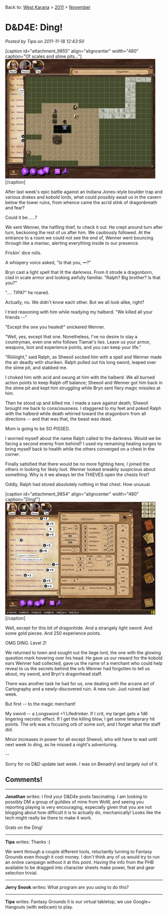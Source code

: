 Back to: [West Karana](/posts/westkarana.md) > [2011](/posts/2011/westkarana.md) > [November](./westkarana.md)
# D&D4E: Ding!

*Posted by Tipa on 2011-11-18 12:43:50*

[caption id="attachment\_9855" align="aligncenter" width="480" caption="Of scales and slime pits..."][![](../../../uploads/2011/11/FantasyGrounds-2011-11-17-23-49-35-55-480x382.jpg "Of scales and slime pits...")](../../../uploads/2011/11/FantasyGrounds-2011-11-17-23-49-35-55.jpg)[/caption]

After last week's epic battle against an Indiana Jones-style boulder trap and various drakes and kobold lords, what could possibly await us in the cavern below the tower ruins, from whence came the acrid stink of dragonbreath and fear?

Could it be......?

We sent Wenner, the halfling thief, to check it out. He crept around turn after turn, beckoning the rest of us after him. We cautiously followed. At the entrance to a room we could not see the end of, Wenner went bouncing through like a maniac, alerting everything inside to our presence.

Frickin' dice rolls.

A whispery voice asked, "Is that you, ~~--~~?"

Bryn cast a light spell that lit the darkness. From it strode a dragonborn, clad in scale armor and looking awfully familiar. "Ralph? Big brother? Is that you?"

".... TIPA?" he roared.

Actually, no. We didn't know each other. But we all look alike, right?

I tried reasoning with him while readying my halberd. "We killed all your friends --"

"Except the one you healed!" snickered Wenner.

"Well, yes, except that one. Nonetheless, I've no desire to slay a countryman, even one who follows Tiamat's lies. Leave us your armor, weapons, loot and experience points, and you can keep your life."

"Riiiiiiight," said Ralph, as Sheeoil socked him with a spell and Wenner made the air deadly with shuriken. Ralph pulled out his long sword, leaped over the slime pit, and stabbed me.

I choked him with acid and swung at him with the halberd. We all burned action points to keep Ralph off balance; Sheeoil and Wenner got him back in the slime pit and kept him struggling while Bryn sent fiery magic missiles at him.

Then he stood up and killed me. I made a save against death; Sheeoil brought me back to consciousness. I staggered to my feet and poked Ralph with the halberd while death whirred toward the dragonborn from all directions -- and that was that, the beast was dead.

Mom is going to be SO PISSED.

I worried myself about the name Ralph called to the darkness. Would we be facing a second enemy from behind? I used my remaining healing surges to bring myself back to health while the others converged on a chest in the corner.

Finally satisfied that there would be no more fighting here, I joined the others in looking for likely loot. Wenner looked sneakily suspicious about something. Why is it we always let the THIEVES open the chests first?

Oddly, Ralph had stored absolutely nothing in that chest. How unusual.

[caption id="attachment\_9854" align="aligncenter" width="480" caption="Ding!"][![](../../../uploads/2011/11/FantasyGrounds-2011-11-17-23-43-45-71-480x360.jpg "Ding!")](../../../uploads/2011/11/FantasyGrounds-2011-11-17-23-43-45-71.jpg)[/caption]

Well, except for this bit of dragonhide. And a strangely light sword. And some gold pieces. And 250 experience points.

OMG DING. Level 2!

We returned to town and sought out the liege lord, the one with the glowing question mark hovering over his head. He gave us our reward for the kobold ears Wenner had collected, gave us the name of a merchant who could help reveal to us the secrets behind the orb Wenner had forgotten to tell us about, my sword, and Bryn's dragonhead staff.

There was another task he had for us, one dealing with the arcane art of Cartography and a newly-discovered ruin. A new ruin. Just ruined last week.

But first -- to the magic merchant!

My sword -- a Longsword +1 Lifedrinker. If I crit, my target gets a 1d6 lingering necrotic effect. If I get the killing blow, I get some temporary hit points. The orb was a focusing orb of some sort, and I forget what the staff did.

Minor increases in power for all except Sheeoil, who will have to wait until next week to ding, as he missed a night's adventuring. 

--

Sorry for no D&D update last week. I was on Benadryl and largely out of it.

## Comments!

---

**Jonathan** writes: I find your D&D4e posts fascinating. I am looking to possibly DM a group of guildies of mine from WoW, and seeing you reporting playing is very encouraging, especially given that you are not blogging about how difficult it is to actually do, mechanically! Looks like the tech might really be there to make it work.

Grats on the Ding!

---

**Tipa** writes: Thanks :)

We went through a couple different tools, reluctantly turning to Fantasy Grounds even though it cost money. I don't think any of us would try to run an online campaign without it at this point. Having the info from the PHB available to be dragged into character sheets make power, feat and gear selection trivial.

---

**Jerry Snook** writes: What program are you using to do this?

---

**Tipa** writes: Fantasy Grounds II is our virtual tabletop; we use Google+ Hangouts (with webcam) to play.

